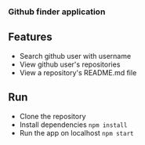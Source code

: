 ### Github finder application

## Features
* Search github user with username
* View github user's repositories
* View a repository's README.md file

## Run
* Clone the repository
* Install dependencies ```npm install```
* Run the app on localhost ```npm start```
